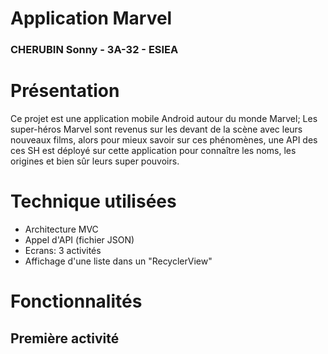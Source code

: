# Application Marvel

### CHERUBIN Sonny - 3A-32 - ESIEA

# Présentation

Ce projet est une application mobile Android autour du monde Marvel;
Les super-héros Marvel sont revenus sur les devant de la scène avec leurs nouveaux films, alors pour mieux savoir sur ces phénomènes, une API des ces SH est déployé sur cette application pour connaître les noms, les origines et bien sûr leurs super pouvoirs. 

# Technique utilisées

- Architecture MVC
- Appel d'API (fichier JSON)
- Ecrans: 3 activités
- Affichage d'une liste dans un "RecyclerView"


# Fonctionnalités

## Première activité




